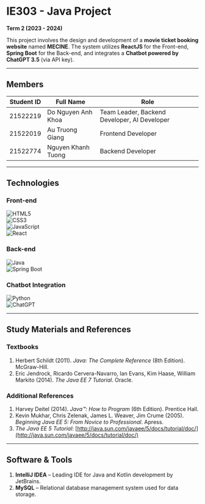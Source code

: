 # IE303 - Java Project  
**Term 2 (2023 - 2024)**

This project involves the design and development of a **movie ticket booking website** named **MECINE**. The system utilizes **ReactJS** for the Front-end, **Spring Boot** for the Back-end, and integrates a **Chatbot powered by ChatGPT 3.5** (via API key).

---

## Members

| Student ID | Full Name              | Role                                 |
|------------|------------------------|--------------------------------------|
| 21522219   | Do Nguyen Anh Khoa     | Team Leader, Backend Developer, AI Developer |
| 21522019   | Au Truong Giang        | Frontend Developer                   |
| 21522774   | Nguyen Khanh Tuong     | Backend Developer                    |

---

## Technologies

### Front-end

![HTML5](https://img.shields.io/badge/html5-%23E34F26.svg?style=for-the-badge&logo=html5&logoColor=white)  
![CSS3](https://img.shields.io/badge/css3-%231572B6.svg?style=for-the-badge&logo=css3&logoColor=white)  
![JavaScript](https://img.shields.io/badge/javascript-%23323330.svg?style=for-the-badge&logo=javascript&logoColor=%23F7DF1E)  
![React](https://img.shields.io/badge/react-%2320232a.svg?style=for-the-badge&logo=react&logoColor=%2361DAFB)

### Back-end

![Java](https://img.shields.io/badge/java-%23ED8B00.svg?style=for-the-badge&logo=openjdk&logoColor=white)  
![Spring Boot](https://img.shields.io/badge/spring-%236DB33F.svg?style=for-the-badge&logo=spring&logoColor=white)

### Chatbot Integration

![Python](https://img.shields.io/badge/python-3670A0?style=for-the-badge&logo=python&logoColor=ffdd54)  
![ChatGPT](https://img.shields.io/badge/chatGPT-74aa9c?style=for-the-badge&logo=openai&logoColor=white)

---

## Study Materials and References

### Textbooks
1. Herbert Schildt (2011). *Java: The Complete Reference* (8th Edition). McGraw-Hill.  
2. Eric Jendrock, Ricardo Cervera-Navarro, Ian Evans, Kim Haase, William Markito (2014). *The Java EE 7 Tutorial*. Oracle.

### Additional References
1. Harvey Deitel (2014). *Java™: How to Program* (6th Edition). Prentice Hall.  
2. Kevin Mukhar, Chris Zelenak, James L. Weaver, Jim Crume (2005). *Beginning Java EE 5: From Novice to Professional*. Apress.  
3. *The Java EE 5 Tutorial*: [http://java.sun.com/javaee/5/docs/tutorial/doc/](http://java.sun.com/javaee/5/docs/tutorial/doc/)

---

## Software & Tools

1. **IntelliJ IDEA** – Leading IDE for Java and Kotlin development by JetBrains.  
2. **MySQL** – Relational database management system used for data storage.
